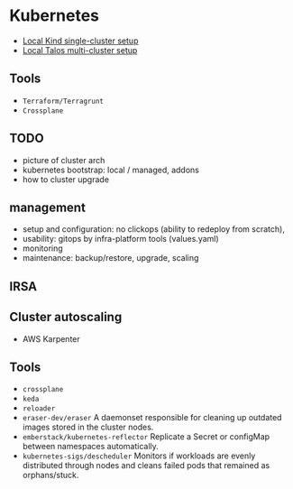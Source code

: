 # Kubernetes

* [Local Kind single-cluster setup](./cluster-local-kind.md)
* [Local Talos multi-cluster setup](./cluster-local-talos.md)

## Tools

* `Terraform/Terragrunt`
* `Crossplane`

## TODO

- picture of cluster arch
- kubernetes bootstrap: local / managed, addons
- how to cluster upgrade

## management

* setup and configuration: no clickops (ability to redeploy from scratch),
* usability: gitops by infra-platform tools (values.yaml)
* monitoring
* maintenance: backup/restore, upgrade, scaling

## IRSA

## Cluster autoscaling

* AWS Karpenter

## Tools

* `crossplane`
* `keda`
* `reloader`
* `eraser-dev/eraser`   A daemonset responsible for cleaning up outdated images stored in the cluster nodes.
* `emberstack/kubernetes-reflector` Replicate a Secret or configMap between namespaces automatically.
* `kubernetes-sigs/descheduler`   Monitors if workloads are evenly distributed through nodes and cleans failed pods that remained as orphans/stuck.
